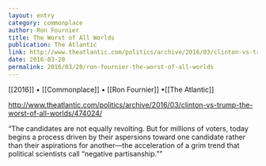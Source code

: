 ```yaml
---
layout: entry
category: commonplace
author: Ron Fournier
title: The Worst of All Worlds
publication: The Atlantic
link: http://www.theatlantic.com/politics/archive/2016/03/clinton-vs-trump-the-worst-of-all-worlds/474024/
date: 2016-03-20
permalink: 2016/03/20/ron-fournier-the-worst-of-all-worlds
---
```


[[2016]] • [[Commonplace]] • [[Ron Fournier]] •[[The Atlantic]]

http://www.theatlantic.com/politics/archive/2016/03/clinton-vs-trump-the-worst-of-all-worlds/474024/

“The candidates are not equally revolting. But for millions of voters, today begins a process driven by their aspersions toward one candidate rather than their aspirations for another—the acceleration of a grim trend that political scientists call “negative partisanship.””

